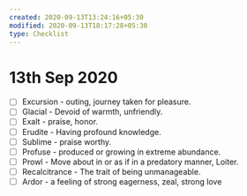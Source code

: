 ```yaml
---
created: 2020-09-13T13:24:16+05:30
modified: 2020-09-13T18:17:28+05:30
type: Checklist
---
```


# 13th Sep 2020

- [ ] Excursion - outing, journey taken for pleasure.
- [ ] Glacial - Devoid of warmth, unfriendly.
- [ ] Exalt - praise, honor.
- [ ] Erudite - Having profound knowledge.
- [ ] Sublime - praise worthy.
- [ ] Profuse - produced or growing in extreme abundance.
- [ ] Prowl - Move about in or as if in a predatory manner, Loiter.
- [ ] Recalcitrance - The trait of being unmanageable.
- [ ] Ardor - a feeling of strong eagerness, zeal, strong love